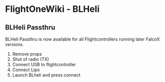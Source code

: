 # FlightOneWiki - BLHeli

## BLHeli Passthru
BLHeli Passthru is now available for all Flightcontrollers running later FalcoX versions.

1. Remove props
2. Shut of radio (TX)
3. Connect USB to flightcontroller
4. Connect Lipo
5. Launch BLheli and press connect